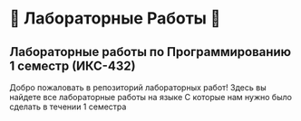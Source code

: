 # 🎄 Лабораторные Работы 🎄


## Лабораторные работы по Программированию 1 семестр (ИКС-432)

Добро пожаловать в репозиторий лабораторных работ! Здесь вы найдете все лабораторные работы на языке С которые нам нужно было сделать в течении 1 семестра 
